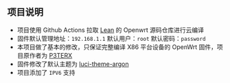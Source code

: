 ## 项目说明

- 项目使用 Github Actions 拉取 [Lean](https://github.com/coolsnowwolf/lede) 的 Openwrt 源码仓库进行云编译
- 固件默认管理地址：`192.168.1.1` 默认用户：`root` 默认密码：`password`
- 本项目做了基本的修改，只保证完整编译 X86 平台设备的 OpenWrt 固件，项目原作者为 [P3TERX](https://github.com/P3TERX/Actions-OpenWrt)
- 固件修改了默认主题为 [luci-theme-argon](https://github.com/jerrykuku/luci-theme-argon)
- 项目添加了 `IPV6` 支持
